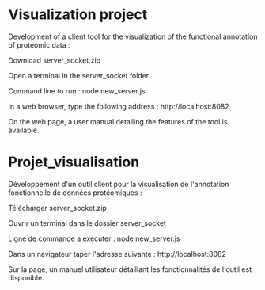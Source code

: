 # Visualization project
Development of a client tool for the visualization of the functional annotation of proteomic data :

Download server_socket.zip

Open a terminal in the server_socket folder

Command line to run : node new_server.js

In a web browser, type the following address : http://localhost:8082

On the web page, a user manual detailing the features of the tool is available.


# Projet_visualisation
Développement d'un outil client pour la visualisation de l'annotation fonctionnelle de données protéomiques :

Télécharger server_socket.zip

Ouvrir un terminal dans le dossier server_socket

Ligne de commande a executer : node new_server.js

Dans un navigateur taper l'adresse suivante : http://localhost:8082

Sur la page, un manuel utilisateur détaillant les fonctionnalités de l'outil est disponible.
